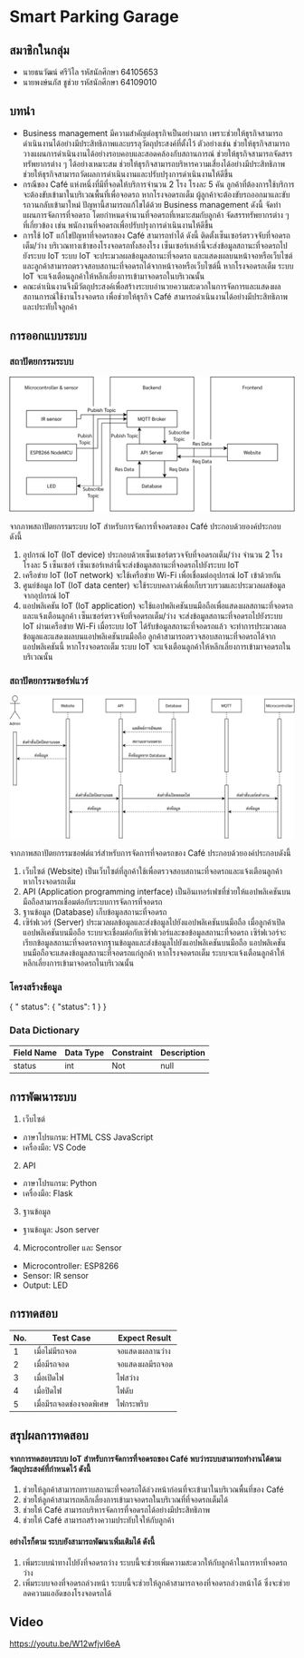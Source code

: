 # Smart Parking Garage
## สมาชิกในกลุ่ม
- นายธนวัฒน์ ศรีวิไล	รหัสนักศึกษา 64105653
- นายพงษ์นภัส ชูช่วย 	รหัสนักศึกษา 64109010

## บทนำ
- Business management มีความสำคัญต่อธุรกิจเป็นอย่างมาก เพราะช่วยให้ธุรกิจสามารถดำเนินงานได้อย่างมีประสิทธิภาพและบรรลุวัตถุประสงค์ที่ตั้งไว้ ตัวอย่างเช่น ช่วยให้ธุรกิจสามารถวางแผนการดำเนินงานได้อย่างรอบคอบและสอดคล้องกับสถานการณ์ ช่วยให้ธุรกิจสามารถจัดสรรทรัพยากรต่าง ๆ ได้อย่างเหมาะสม ช่วยให้ธุรกิจสามารถบริหารความเสี่ยงได้อย่างมีประสิทธิภาพ ช่วยให้ธุรกิจสามารถวัดผลการดำเนินงานและปรับปรุงการดำเนินงานให้ดีขึ้น
- กรณีของ Café แห่งหนึ่งที่มีที่จอดให้บริการจำนวน 2 โรง โรงละ 5 คัน ลูกค้าที่ต้องการใช้บริการจะต้องขับเข้ามาในบริเวณพื้นที่เพื่อจอดรถ หากโรงจอดรถเต็ม ผู้ลูกค้าจะต้องขับรถออกมาและขับรถวนกลับเข้ามาใหม่ ปัญหานี้สามารถแก้ไขได้ด้วย Business management ดังนี้ จัดทำแผนการจัดการที่จอดรถ โดยกำหนดจำนวนที่จอดรถที่เหมาะสมกับลูกค้า จัดสรรทรัพยากรต่าง ๆ ที่เกี่ยวข้อง เช่น พนักงานที่จอดรถเพื่อปรับปรุงการดำเนินงานให้ดีขึ้น
- การใช้ IoT แก้ไขปัญหาที่จอดรถของ Café สามารถทำได้ ดังนี้ ติดตั้งเซ็นเซอร์ตรวจจับที่จอดรถเต็ม/ว่าง บริเวณทางเข้าของโรงจอดรถทั้งสองโรง เซ็นเซอร์เหล่านี้จะส่งข้อมูลสถานะที่จอดรถไปยังระบบ IoT ระบบ IoT จะประมวลผลข้อมูลสถานะที่จอดรถ และแสดงผลบนหน้าจอหรือเว็บไซต์ และลูกค้าสามารถตรวจสอบสถานะที่จอดรถได้จากหน้าจอหรือเว็บไซต์นี้ หากโรงจอดรถเต็ม ระบบ IoT จะแจ้งเตือนลูกค้าให้หลีกเลี่ยงการเข้ามาจอดรถในบริเวณนั้น
- คณะดำเนินงานจึงมีวัตถุประสงค์เพื่อสร้างระบบอำนวยความสะดวกในการจัดการและแสดงผลสถานการณ์ใช้งานโรงจอดรถ เพื่อช่วยให้ธุรกิจ Café สามารถดำเนินงานได้อย่างมีประสิทธิภาพและประทับใจลูกค้า

## การออกแบบระบบ
### สถาปัตยกรรมระบบ
![รูปภาพสถาปัตยกรรมระบบ](https://github.com/Dhanavaddhn/IoTProject/blob/main/Picture/system.png?raw=true)
 
จากภาพสถาปัตยกรรมระบบ IoT สำหรับการจัดการที่จอดรถของ Café ประกอบด้วยองค์ประกอบ ดังนี้
1. อุปกรณ์ IoT (IoT device) ประกอบด้วยเซ็นเซอร์ตรวจจับที่จอดรถเต็ม/ว่าง จำนวน 2 โรง โรงละ 5 เซ็นเซอร์ เซ็นเซอร์เหล่านี้จะส่งข้อมูลสถานะที่จอดรถไปยังระบบ IoT
2. เครือข่าย IoT (IoT network) จะใช้เครือข่าย Wi-Fi เพื่อเชื่อมต่ออุปกรณ์ IoT เข้าด้วยกัน
3. ศูนย์ข้อมูล IoT (IoT data center) จะใช้ระบบคลาวด์เพื่อเก็บรวบรวมและประมวลผลข้อมูลจากอุปกรณ์ IoT
4. แอปพลิเคชัน IoT (IoT application) จะใช้แอปพลิเคชันบนมือถือเพื่อแสดงผลสถานะที่จอดรถและแจ้งเตือนลูกค้า
เซ็นเซอร์ตรวจจับที่จอดรถเต็ม/ว่าง จะส่งข้อมูลสถานะที่จอดรถไปยังระบบ IoT ผ่านเครือข่าย Wi-Fi เมื่อระบบ IoT ได้รับข้อมูลสถานะที่จอดรถแล้ว จะทำการประมวลผลข้อมูลและแสดงผลบนแอปพลิเคชันบนมือถือ ลูกค้าสามารถตรวจสอบสถานะที่จอดรถได้จากแอปพลิเคชันนี้ หากโรงจอดรถเต็ม ระบบ IoT จะแจ้งเตือนลูกค้าให้หลีกเลี่ยงการเข้ามาจอดรถในบริเวณนั้น

### สถาปัตยกรรมซอร์ฟแวร์
![รูปภาพสถาปัตยกรรมระบบ](https://github.com/Dhanavaddhn/IoTProject/blob/main/Picture/software.png?raw=true)

จากภาพสถาปัตยกรรมซอฟต์แวร์สำหรับการจัดการที่จอดรถของ Café ประกอบด้วยองค์ประกอบดังนี้
1. เว็บไซต์ (Website) เป็นเว็บไซต์ที่ลูกค้าใช้เพื่อตรวจสอบสถานะที่จอดรถและแจ้งเตือนลูกค้า หากโรงจอดรถเต็ม
2. API (Application programming interface) เป็นอินเทอร์เฟซที่ช่วยให้แอปพลิเคชันบนมือถือสามารถเชื่อมต่อกับระบบการจัดการที่จอดรถ
3. ฐานข้อมูล (Database) เก็บข้อมูลสถานะที่จอดรถ
4. เซิร์ฟเวอร์ (Server) ประมวลผลข้อมูลและส่งข้อมูลไปยังแอปพลิเคชันบนมือถือ
เมื่อลูกค้าเปิดแอปพลิเคชันบนมือถือ ระบบจะเชื่อมต่อกับเซิร์ฟเวอร์และขอข้อมูลสถานะที่จอดรถ เซิร์ฟเวอร์จะเรียกข้อมูลสถานะที่จอดรถจากฐานข้อมูลและส่งข้อมูลไปยังแอปพลิเคชันบนมือถือ แอปพลิเคชันบนมือถือจะแสดงข้อมูลสถานะที่จอดรถแก่ลูกค้า หากโรงจอดรถเต็ม ระบบจะแจ้งเตือนลูกค้าให้หลีกเลี่ยงการเข้ามาจอดรถในบริเวณนั้น

### โครงสร้างข้อมูล
{
" status": {
"status": 1
}
}

### Data Dictionary
|Field Name|Data Type|Constraint|Description|
|------|------|------|------|
|status	|int	|Not |null	|Status|

## การพัฒนาระบบ
1. เว็บไซต์
- ภาษาโปรแกรม: HTML CSS JavaScript
- เครื่องมือ: VS Code
2. API
- ภาษาโปรแกรม: Python
- เครื่องมือ: Flask
3. ฐานข้อมูล
- ฐานข้อมูล: Json server
4. Microcontroller และ Sensor
- Microcontroller: ESP8266
- Sensor: IR sensor
- Output: LED

## การทดสอบ
|No.	|Test Case	|Expect Result|
|-----|-----|-----|
|1	|เมื่อไม่มีรถจอด	|จอแสดงผลลานว่าง|
|2	|เมื่อมีรถจอด	|จอแสดงผลมีรถจอด|
|3	|เมื่อเปิดไฟ	|ไฟสว่าง|
|4	|เมื่อปิดไฟ	|ไฟดับ|
|5	|เมื่อมีรถจอดช่องจอดพิเศษ	|ไฟกระพริบ|

## สรุปผลการทดสอบ
#### จากการทดสอบระบบ IoT สำหรับการจัดการที่จอดรถของ Café พบว่าระบบสามารถทำงานได้ตามวัตถุประสงค์ที่กำหนดไว้ ดังนี้
1. ช่วยให้ลูกค้าสามารถทราบสถานะที่จอดรถได้ล่วงหน้าก่อนที่จะเข้ามาในบริเวณพื้นที่ของ Café
2. ช่วยให้ลูกค้าสามารถหลีกเลี่ยงการเข้ามาจอดรถในบริเวณที่ที่จอดรถเต็มได้
3. ช่วยให้ Café สามารถบริหารจัดการที่จอดรถได้อย่างมีประสิทธิภาพ
4. ช่วยให้ Café สามารถสร้างความประทับใจให้กับลูกค้า
#### อย่างไรก็ตาม ระบบยังสามารถพัฒนาเพิ่มเติมได้ ดังนี้
1. เพิ่มระบบนำทางไปยังที่จอดรถว่าง ระบบนี้จะช่วยเพิ่มความสะดวกให้กับลูกค้าในการหาที่จอดรถว่าง
2. เพิ่มระบบจองที่จอดรถล่วงหน้า ระบบนี้จะช่วยให้ลูกค้าสามารถจองที่จอดรถล่วงหน้าได้ ซึ่งจะช่วยลดความแออัดของโรงจอดรถได้

## Video
https://youtu.be/W12wfjvl6eA



